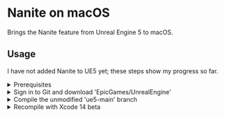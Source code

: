 # Nanite on macOS

Brings the Nanite feature from Unreal Engine 5 to macOS.

## Usage

I have not added Nanite to UE5 yet; these steps show my progress so far.

<details>
<summary>Prerequisites</summary>

---

- Install [Homebrew](https://brew.sh)
- Install Git. This can be accomplished using Homebrew: `brew install git`.
- Install Xcode 13<sup>1</sup> from the Mac App Store.
- Install Xcode 14 beta from [developer.apple.com](https://developer.apple.com/xcode/resources). Rename the app `Xcode-beta` and place it in `~/Applications`.
- [Create](https://www.epicgames.com/id/register) an Epic Games account and [link](https://www.epicgames.com/help/en-US/epic-accounts-c5719348850459/connect-accounts-c5719351300507/how-do-i-link-my-unreal-engine-account-with-my-github-account-a5720369784347) it to your GitHub account.

> <sup>1</sup>Xcode 14 should be released in September 2022. This information may become outdated soon.

To repeat my steps and investigate bugs, you will switch between Xcode 13 and Xcode 14 beta often. Perform the following in a new Terminal window, then close the window.

```
>>> sudo xcode-select --switch ~/Applications/Xcode-beta.app
(prompt to enter password)
>>> swift --version
(Swift 5.7 should appear in the output)
>>> sudo xcode-select --switch ~/Applications/Xcode.app
(prompt to enter password)
>>> swift --version
(Swift 5.6.1 should appear in the output)
```

</details>
<details>
<summary>Sign in to Git and download 'EpicGames/UnrealEngine'</summary>

---

Sign into Git through Xcode. Launch the "Xcode" app and go to <b>Menu Bar > Xcode > Preferences > Accounts</b>. Click the "+" button on the bottom left, then select the "GitHub" account type. A popup prompts you for a GitHub [access token](https://docs.github.com/en/authentication/keeping-your-account-and-data-secure/creating-a-personal-access-token). Generate one with the following scopes. <ins>Do not</ins> close the browser window showing that token's letters/digits until you've cloned the UE5 repository.

- admin:public_key
- write:discussion
- repo
- user

Enter your GitHub account username and the access token. Click "Sign In", then quit and restart Xcode. Create a folder called `UnrealEngine` in `~/Documents`. Right-click it in Finder and click "New Terminal at Folder". Enter these commands into the new Terminal window:

```
>>> pwd
/Users/<your username>/Documents/UnrealEngine
>>> git clone --single-branch -b ue5-main https://github.com/EpicGames/UnrealEngine
```

While cloning the UE5 repository, it may ask for your credentials. Enter the access token from above instead of your account password. The download may take an hour with average internet speeds, so `git clone` has flags that minimize the amount of downloaded commits.

</details>
<details>
<summary>Compile the unmodified 'ue5-main' branch</summary>

---

Follow [this guide](https://docs.unrealengine.com/5.0/en-US/downloading-unreal-engine-source-code) starting with step 3 of "Downloading the Source Code". Then, follow [this guide](https://docs.unrealengine.com/5.0/en-US/building-unreal-engine-from-source). Building should take on the order of 10 - 30 minutes. Unreal Editor will not launch from <b>Product > Run</b>, so navigate to the following URL in finder.

```
/Users/<your username>/Documents/UnrealEngine/UnrealEngine/Engine/Binaries/Mac
```

Click on the `UnrealEditor` application. After some time, the "Unreal Project Browser" window appears.

</details>
<details>
<summary>Recompile with Xcode 14 beta</summary>
  
<!-- sudo xcode-select --switch Xcode-beta, quit both Xcode and Xcode-beta -->

<!-- Compiling with Xcode 14 beta requires choosing "Open With" on the .xcworkspace -->

<!-- Clean build folder: fails, but it actually succeeds -->

<!-- Attempt build > Error > Navigator??? > UE5 > Build Settings > Search Bar; generate info; Change "Generate Info.plist File" from "No" to "Yes"-->

<!-- Let it access your documents folder -->

<!-- Activity monitor should spike within 5 minutes with a bunch of "clang" -->

</details>
